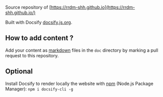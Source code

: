 Source repository of [https://rrdm-shh.github.io](https://rrdm-shh.github.io/)

Built with Docsify [docsify.js.org](https://docsify.js.org).

## How to add content ?

Add your content as [markdown](https://github.com/adam-p/markdown-here/wiki/Markdown-Cheatsheet) files in the `doc` directory by marking a pull request to this repository. 

## Optional

Install Docsify to render locally the website with [npm](https://www.npmjs.com/get-npm) (Node.js Package Manager): `npm i docsify-cli -g`
